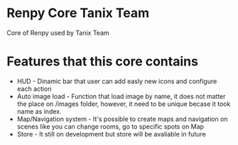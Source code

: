 # Renpy Core Tanix Team
Core of Renpy used by Tanix Team

# Features that this core contains
* HUD - Dinamic bar that user can add easly new icons and configure each action
* Auto image load - Function that load image by name, it does not matter the place on /images folder, however, it need to be unique becase it took name as index.
* Map/Navigation system - It's possible to create maps and navigation on scenes like you can change rooms, go to specific spots on Map
* Store - It still on development but store will be avaliable in future
